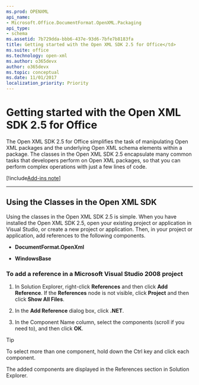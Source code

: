 ```yaml
---
ms.prod: OPENXML
api_name:
- Microsoft.Office.DocumentFormat.OpenXML.Packaging
api_type:
- schema
ms.assetid: 7b729dda-bbb6-437e-93d6-7bfe7b8183fa
title: Getting started with the Open XML SDK 2.5 for Office</td>
ms.suite: office
ms.technology: open-xml
ms.author: o365devx
author: o365devx
ms.topic: conceptual
ms.date: 11/01/2017
localization_priority: Priority
---
```


# Getting started with the Open XML SDK 2.5 for Office

The Open XML SDK 2.5 for Office simplifies the task of manipulating Open XML packages and the underlying Open XML schema elements within a package. The classes in the Open XML SDK 2.5 encapsulate many common tasks that developers perform on Open XML packages, so that you can perform complex operations with just a few lines of code.

[!include[Add-ins note](./includes/addinsnote.md)]

------------------------------------------------------------
## Using the Classes in the Open XML SDK
Using the classes in the Open XML SDK 2.5 is simple. When you have installed the Open XML SDK 2.5, open your existing project or application in Visual Studio, or create a new project or application. Then, in your project or application, add references to the following components.

-   **DocumentFormat.OpenXml**

-   **WindowsBase**

### To add a reference in a Microsoft Visual Studio 2008 project

1.  In Solution Explorer, right-click **References** and then click **Add Reference**. If the **References** node is not visible, click **Project** and then click **Show All Files**.

2.  In the **Add Reference** dialog box, click **.NET**.

3.  In the Component Name column, select the components (scroll if you need to), and then click **OK**.

> [!TIP]  
> To select more than one component, hold down the Ctrl key and click each component.

The added components are displayed in the References section in Solution Explorer.
